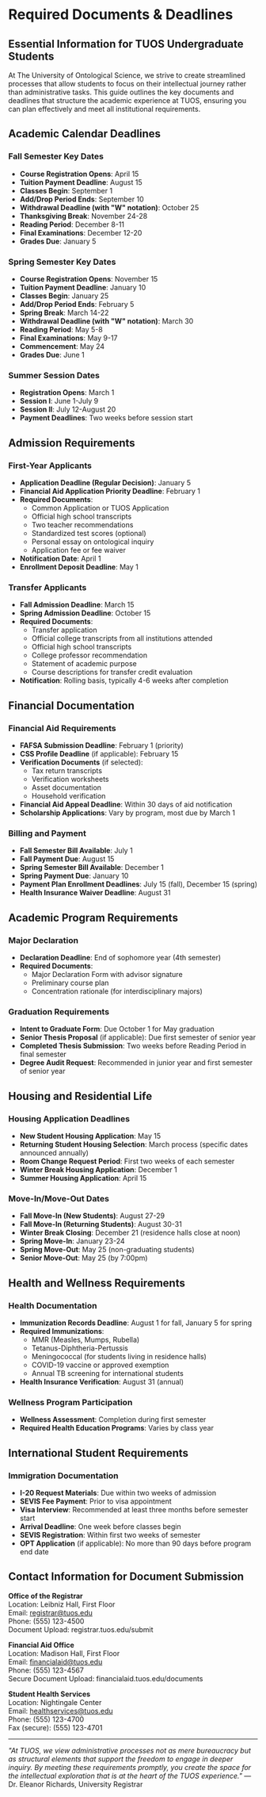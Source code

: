 # Required Documents & Deadlines

## Essential Information for TUOS Undergraduate Students

At The University of Ontological Science, we strive to create streamlined processes that allow students to focus on their intellectual journey rather than administrative tasks. This guide outlines the key documents and deadlines that structure the academic experience at TUOS, ensuring you can plan effectively and meet all institutional requirements.

## Academic Calendar Deadlines

### Fall Semester Key Dates
- **Course Registration Opens**: April 15
- **Tuition Payment Deadline**: August 15
- **Classes Begin**: September 1
- **Add/Drop Period Ends**: September 10
- **Withdrawal Deadline (with "W" notation)**: October 25
- **Thanksgiving Break**: November 24-28
- **Reading Period**: December 8-11
- **Final Examinations**: December 12-20
- **Grades Due**: January 5

### Spring Semester Key Dates
- **Course Registration Opens**: November 15
- **Tuition Payment Deadline**: January 10
- **Classes Begin**: January 25
- **Add/Drop Period Ends**: February 5
- **Spring Break**: March 14-22
- **Withdrawal Deadline (with "W" notation)**: March 30
- **Reading Period**: May 5-8
- **Final Examinations**: May 9-17
- **Commencement**: May 24
- **Grades Due**: June 1

### Summer Session Dates
- **Registration Opens**: March 1
- **Session I**: June 1-July 9
- **Session II**: July 12-August 20
- **Payment Deadlines**: Two weeks before session start

## Admission Requirements

### First-Year Applicants
- **Application Deadline (Regular Decision)**: January 5
- **Financial Aid Application Priority Deadline**: February 1
- **Required Documents**:
  - Common Application or TUOS Application
  - Official high school transcripts
  - Two teacher recommendations
  - Standardized test scores (optional)
  - Personal essay on ontological inquiry
  - Application fee or fee waiver
- **Notification Date**: April 1
- **Enrollment Deposit Deadline**: May 1

### Transfer Applicants
- **Fall Admission Deadline**: March 15
- **Spring Admission Deadline**: October 15
- **Required Documents**:
  - Transfer application
  - Official college transcripts from all institutions attended
  - Official high school transcripts
  - College professor recommendation
  - Statement of academic purpose
  - Course descriptions for transfer credit evaluation
- **Notification**: Rolling basis, typically 4-6 weeks after completion

## Financial Documentation

### Financial Aid Requirements
- **FAFSA Submission Deadline**: February 1 (priority)
- **CSS Profile Deadline** (if applicable): February 15
- **Verification Documents** (if selected):
  - Tax return transcripts
  - Verification worksheets
  - Asset documentation
  - Household verification
- **Financial Aid Appeal Deadline**: Within 30 days of aid notification
- **Scholarship Applications**: Vary by program, most due by March 1

### Billing and Payment
- **Fall Semester Bill Available**: July 1
- **Fall Payment Due**: August 15
- **Spring Semester Bill Available**: December 1
- **Spring Payment Due**: January 10
- **Payment Plan Enrollment Deadlines**: July 15 (fall), December 15 (spring)
- **Health Insurance Waiver Deadline**: August 31

## Academic Program Requirements

### Major Declaration
- **Declaration Deadline**: End of sophomore year (4th semester)
- **Required Documents**:
  - Major Declaration Form with advisor signature
  - Preliminary course plan
  - Concentration rationale (for interdisciplinary majors)

### Graduation Requirements
- **Intent to Graduate Form**: Due October 1 for May graduation
- **Senior Thesis Proposal** (if applicable): Due first semester of senior year
- **Completed Thesis Submission**: Two weeks before Reading Period in final semester
- **Degree Audit Request**: Recommended in junior year and first semester of senior year

## Housing and Residential Life

### Housing Application Deadlines
- **New Student Housing Application**: May 15
- **Returning Student Housing Selection**: March process (specific dates announced annually)
- **Room Change Request Period**: First two weeks of each semester
- **Winter Break Housing Application**: December 1
- **Summer Housing Application**: April 15

### Move-In/Move-Out Dates
- **Fall Move-In (New Students)**: August 27-29
- **Fall Move-In (Returning Students)**: August 30-31
- **Winter Break Closing**: December 21 (residence halls close at noon)
- **Spring Move-In**: January 23-24
- **Spring Move-Out**: May 25 (non-graduating students)
- **Senior Move-Out**: May 25 (by 7:00pm)

## Health and Wellness Requirements

### Health Documentation
- **Immunization Records Deadline**: August 1 for fall, January 5 for spring
- **Required Immunizations**:
  - MMR (Measles, Mumps, Rubella)
  - Tetanus-Diphtheria-Pertussis
  - Meningococcal (for students living in residence halls)
  - COVID-19 vaccine or approved exemption
  - Annual TB screening for international students
- **Health Insurance Verification**: August 31 (annual)

### Wellness Program Participation
- **Wellness Assessment**: Completion during first semester
- **Required Health Education Programs**: Varies by class year

## International Student Requirements

### Immigration Documentation
- **I-20 Request Materials**: Due within two weeks of admission
- **SEVIS Fee Payment**: Prior to visa appointment
- **Visa Interview**: Recommended at least three months before semester start
- **Arrival Deadline**: One week before classes begin
- **SEVIS Registration**: Within first two weeks of semester
- **OPT Application** (if applicable): No more than 90 days before program end date

## Contact Information for Document Submission

**Office of the Registrar**  
Location: Leibniz Hall, First Floor  
Email: registrar@tuos.edu  
Phone: (555) 123-4500  
Document Upload: registrar.tuos.edu/submit

**Financial Aid Office**  
Location: Madison Hall, First Floor  
Email: financialaid@tuos.edu  
Phone: (555) 123-4567  
Secure Document Upload: financialaid.tuos.edu/documents

**Student Health Services**  
Location: Nightingale Center  
Email: healthservices@tuos.edu  
Phone: (555) 123-4700  
Fax (secure): (555) 123-4701

---

*"At TUOS, we view administrative processes not as mere bureaucracy but as structural elements that support the freedom to engage in deeper inquiry. By meeting these requirements promptly, you create the space for the intellectual exploration that is at the heart of the TUOS experience."* — Dr. Eleanor Richards, University Registrar